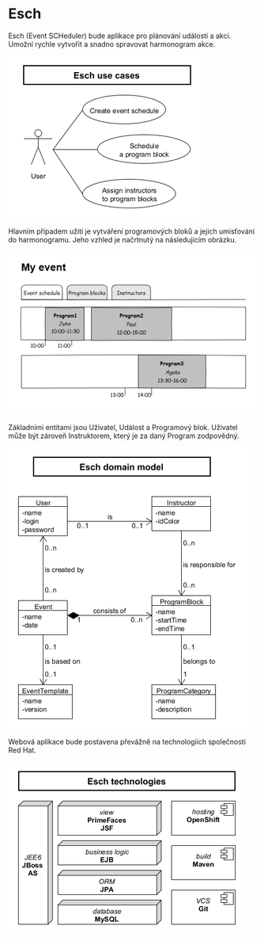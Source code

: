 Esch
====

Esch (Event SCHeduler) bude aplikace pro plánování událostí a akcí. Umožní rychle 
vytvořit a snadno spravovat harmonogram akce.

![Use case diagram](esch-use-case.png)

Hlavním případem užití je vytváření programových bloků a jejich umisťování do 
harmonogramu. Jeho vzhled je načrtnutý na následujícím obrázku.

![Gui](esch-gui.png)

Základními entitami jsou Uživatel, Událost a Programový blok. Uživatel může být 
zároveň Instruktorem, který je za daný Program zodpovědný.

![Domain model](esch-domain-model.png)

Webová aplikace bude postavena převážně na technologiích společnosti Red Hat.

![Architecture](esch-architecture.png)
